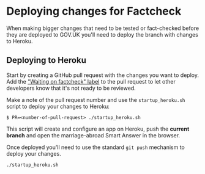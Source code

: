 # Deploying changes for Factcheck

When making bigger changes that need to be tested or fact-checked before they are deployed to GOV.UK you'll need to deploy the branch with changes to Heroku.

## Deploying to Heroku

Start by creating a GitHub pull request with the changes you want to deploy. Add the ["Waiting on factcheck" label](https://github.com/alphagov/smart-answers/labels/Waiting%20on%20factcheck) to the pull request to let other developers know that it's not ready to be reviewed.

Make a note of the pull request number and use the `startup_heroku.sh` script to deploy your changes to Heroku:

    $ PR=<number-of-pull-request> ./startup_heroku.sh

This script will create and configure an app on Heroku, push the __current branch__ and open the marriage-abroad Smart Answer in the browser.

Once deployed you'll need to use the standard `git push` mechanism to deploy your changes.

    ./startup_heroku.sh
